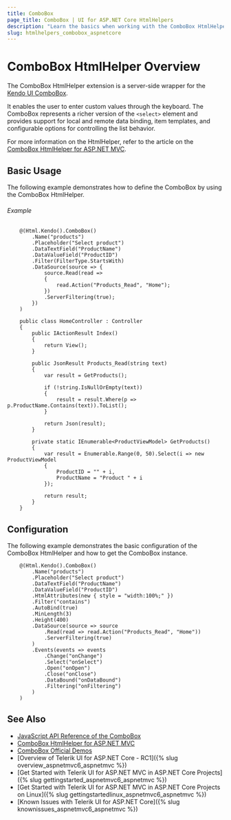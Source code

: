 ```yaml
---
title: ComboBox
page_title: ComboBox | UI for ASP.NET Core HtmlHelpers
description: "Learn the basics when working with the ComboBox HtmlHelper for ASP.NET Core (MVC 6 or ASP.NET Core MVC)."
slug: htmlhelpers_combobox_aspnetcore
---
```


# ComboBox HtmlHelper Overview

The ComboBox HtmlHelper extension is a server-side wrapper for the [Kendo UI ComboBox](http://demos.telerik.com/aspnet-mvc/combobox/index).

It enables the user to enter custom values through the keyboard. The ComboBox represents a richer version of the ```<select>``` element and provides support for local and remote data binding, item templates, and configurable options for controlling the list behavior.

For more information on the HtmlHelper, refer to the article on the [ComboBox HtmlHelper for ASP.NET MVC](http://docs.telerik.com/aspnet-mvc/helpers/combobox/overview).

## Basic Usage

The following example demonstrates how to define the ComboBox by using the ComboBox HtmlHelper.

###### Example

```tab-Razor
    @(Html.Kendo().ComboBox()
        .Name("products")
        .Placeholder("Select product")
        .DataTextField("ProductName")
        .DataValueField("ProductID")
        .Filter(FilterType.StartsWith)
        .DataSource(source => {
            source.Read(read =>
            {
                read.Action("Products_Read", "Home");
            })
            .ServerFiltering(true);
        })
    )
```
```tab-Controller
    public class HomeController : Controller
    {
        public IActionResult Index()
        {
            return View();
        }

        public JsonResult Products_Read(string text)
        {
            var result = GetProducts();

            if (!string.IsNullOrEmpty(text))
            {
                result = result.Where(p => p.ProductName.Contains(text)).ToList();
            }

            return Json(result);
        }

        private static IEnumerable<ProductViewModel> GetProducts()
        {
            var result = Enumerable.Range(0, 50).Select(i => new ProductViewModel
            {
                ProductID = "" + i,
                ProductName = "Product " + i 
            });

            return result;
        }
    }
```

## Configuration

The following example demonstrates the basic configuration of the ComboBox HtmlHelper and how to get the ComboBox instance.

```tab-Razor
    @(Html.Kendo().ComboBox()
        .Name("products")
        .Placeholder("Select product")
        .DataTextField("ProductName")
        .DataValueField("ProductID")
        .HtmlAttributes(new { style = "width:100%;" })
        .Filter("contains")
        .AutoBind(true)
        .MinLength(3)
        .Height(400)
        .DataSource(source => source
            .Read(read => read.Action("Products_Read", "Home"))
            .ServerFiltering(true)
        )
        .Events(events => events
            .Change("onChange")
            .Select("onSelect")
            .Open("onOpen")
            .Close("onClose")
            .DataBound("onDataBound")
            .Filtering("onFiltering")
        )
    )
```

## See Also

* [JavaScript API Reference of the ComboBox](http://docs.telerik.com/kendo-ui/api/javascript/ui/combobox)
* [ComboBox HtmlHelper for ASP.NET MVC](http://docs.telerik.com/aspnet-mvc/helpers/combobox/overview)
* [ComboBox Official Demos](http://demos.telerik.com/aspnet-core/combobox/index)
* [Overview of Telerik UI for ASP.NET Core - RC1]({% slug overview_aspnetmvc6_aspnetmvc %})
* [Get Started with Telerik UI for ASP.NET MVC in ASP.NET Core Projects]({% slug gettingstarted_aspnetmvc6_aspnetmvc %})
* [Get Started with Telerik UI for ASP.NET MVC in ASP.NET Core Projects on Linux]({% slug gettingstartedlinux_aspnetmvc6_aspnetmvc %})
* [Known Issues with Telerik UI for ASP.NET Core]({% slug knownissues_aspnetmvc6_aspnetmvc %})